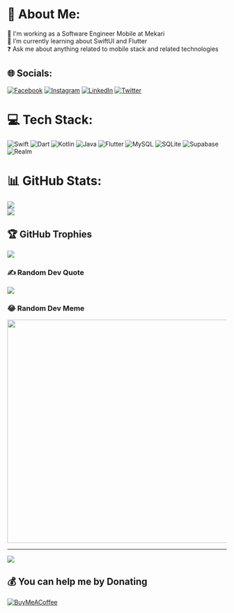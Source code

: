 # 💫 About Me:
🔭 I'm working as a Software Engineer Mobile at Mekari<br>🌱 I’m currently learning about SwiftUI and Flutter<br>❓ Ask me about anything related to mobile stack and related technologies


## 🌐 Socials:
[![Facebook](https://img.shields.io/badge/Facebook-%231877F2.svg?logo=Facebook&logoColor=white)](https://facebook.com/madz.243) [![Instagram](https://img.shields.io/badge/Instagram-%23E4405F.svg?logo=Instagram&logoColor=white)](https://instagram.com/ahmdmau) [![LinkedIn](https://img.shields.io/badge/LinkedIn-%230077B5.svg?logo=linkedin&logoColor=white)](https://linkedin.com/in/ahmadmau) [![Twitter](https://img.shields.io/badge/Twitter-%231DA1F2.svg?logo=Twitter&logoColor=white)](https://twitter.com/besokkkganteng) 

# 💻 Tech Stack:
![Swift](https://img.shields.io/badge/swift-F54A2A?style=for-the-badge&logo=swift&logoColor=white) ![Dart](https://img.shields.io/badge/dart-%230175C2.svg?style=for-the-badge&logo=dart&logoColor=white) ![Kotlin](https://img.shields.io/badge/kotlin-%230095D5.svg?style=for-the-badge&logo=kotlin&logoColor=white) ![Java](https://img.shields.io/badge/java-%23ED8B00.svg?style=for-the-badge&logo=java&logoColor=white) ![Flutter](https://img.shields.io/badge/Flutter-%2302569B.svg?style=for-the-badge&logo=Flutter&logoColor=white) ![MySQL](https://img.shields.io/badge/mysql-%2300f.svg?style=for-the-badge&logo=mysql&logoColor=white) ![SQLite](https://img.shields.io/badge/sqlite-%2307405e.svg?style=for-the-badge&logo=sqlite&logoColor=white) 	![Supabase](https://img.shields.io/badge/Supabase-3ECF8E?style=for-the-badge&logo=supabase&logoColor=white) ![Realm](https://img.shields.io/badge/Realm-39477F?style=for-the-badge&logo=realm&logoColor=white)
# 📊 GitHub Stats:
![](https://github-readme-stats.vercel.app/api?username=ahmdmau&theme=radical&hide_border=false&include_all_commits=true&count_private=true)<br/>
![](https://github-readme-streak-stats.herokuapp.com/?user=ahmdmau&theme=radical&hide_border=false)<br/>

## 🏆 GitHub Trophies
![](https://github-profile-trophy.vercel.app/?username=ahmdmau&theme=radical&no-frame=false&no-bg=true&margin-w=4)

### ✍️ Random Dev Quote
![](https://quotes-github-readme.vercel.app/api?type=horizontal&theme=radical)

### 😂 Random Dev Meme
<img src="https://random-memer.herokuapp.com/" width="512px"/>

---
[![](https://visitcount.itsvg.in/api?id=ahmdmau&icon=6&color=0)](https://visitcount.itsvg.in)

  ## 💰 You can help me by Donating
  [![BuyMeACoffee](https://img.shields.io/badge/Buy%20Me%20a%20Coffee-ffdd00?style=for-the-badge&logo=buy-me-a-coffee&logoColor=black)](https://buymeacoffee.com/ahmadmau) 

  
<!-- Proudly created with GPRM ( https://gprm.itsvg.in ) -->
